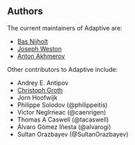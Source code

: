 ## Authors

The current maintainers of Adaptive are:

+ [Bas Nijholt](<http://nijho.lt>)
+ [Joseph Weston](<https://joseph.weston.cloud>)
+ [Anton Akhmerov](<https://antonakhmerov.org>)

Other contributors to Adaptive include:

+ Andrey E. Antipov
+ [Christoph Groth](<http://inac.cea.fr/Pisp/christoph.groth/>)
+ Jorn Hoofwijk
+ Philippe Solodov (@philippeitis)
+ Victor Negîrneac (@caenrigen)
+ Thomas A Caswell (@tacaswell)
+ Álvaro Gómez Iñesta (@alvarogi)
+ Sultan Orazbayev (@SultanOrazbayev)
